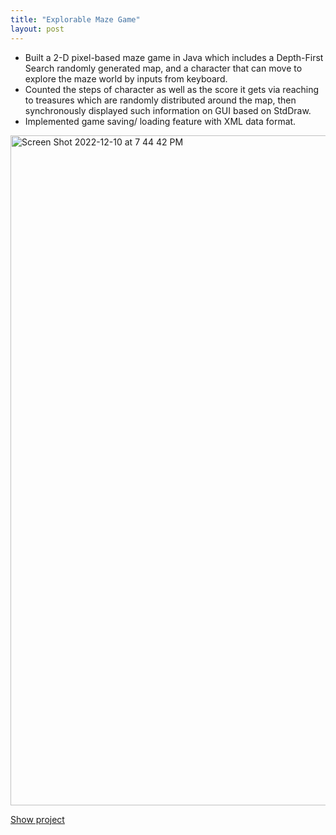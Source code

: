 ```yaml
---
title: "Explorable Maze Game"
layout: post
---
```

- Built a 2-D pixel-based maze game in Java which includes a Depth-First Search randomly generated map, and a character that can move to explore the maze world by inputs from keyboard.
- Counted the steps of character as well as the score it gets via reaching to treasures which are randomly distributed around the map, then synchronously displayed such information on GUI based on StdDraw.
- Implemented game saving/ loading feature with XML data format.

<img width="1072" alt="Screen Shot 2022-12-10 at 7 44 42 PM" src="https://user-images.githubusercontent.com/105135459/206888460-f2ad7521-0e68-4335-9661-f973667946fc.png">

[Show project](https://github.com/Huicccc/MasterMind)
